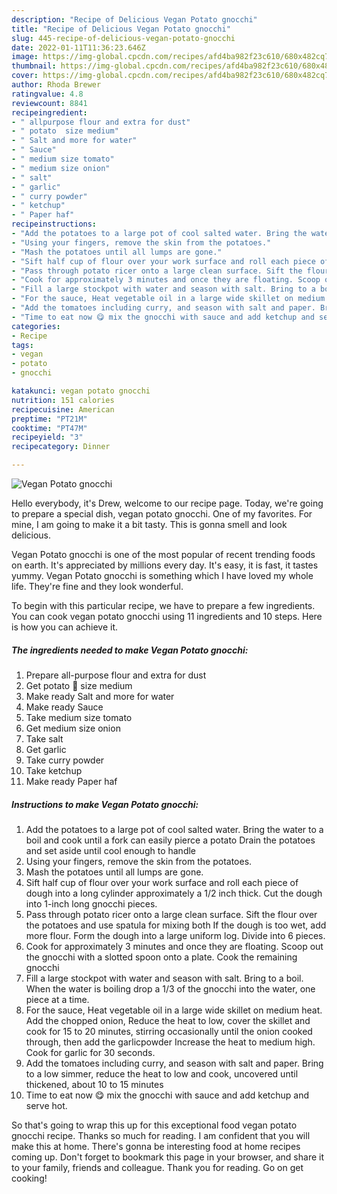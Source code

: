 ```yaml
---
description: "Recipe of Delicious Vegan Potato gnocchi"
title: "Recipe of Delicious Vegan Potato gnocchi"
slug: 445-recipe-of-delicious-vegan-potato-gnocchi
date: 2022-01-11T11:36:23.646Z
image: https://img-global.cpcdn.com/recipes/afd4ba982f23c610/680x482cq70/vegan-potato-gnocchi-recipe-main-photo.jpg
thumbnail: https://img-global.cpcdn.com/recipes/afd4ba982f23c610/680x482cq70/vegan-potato-gnocchi-recipe-main-photo.jpg
cover: https://img-global.cpcdn.com/recipes/afd4ba982f23c610/680x482cq70/vegan-potato-gnocchi-recipe-main-photo.jpg
author: Rhoda Brewer
ratingvalue: 4.8
reviewcount: 8841
recipeingredient:
- " allpurpose flour and extra for dust"
- " potato  size medium"
- " Salt and more for water"
- " Sauce"
- " medium size tomato"
- " medium size onion"
- " salt"
- " garlic"
- " curry powder"
- " ketchup"
- " Paper haf"
recipeinstructions:
- "Add the potatoes to a large pot of cool salted water. Bring the water to a boil and cook until a fork can easily pierce a potato Drain the potatoes and set aside until cool enough to handle"
- "Using your fingers, remove the skin from the potatoes."
- "Mash the potatoes until all lumps are gone."
- "Sift half cup of flour over your work surface and roll each piece of dough into a long cylinder approximately a 1/2 inch thick. Cut the dough into 1-inch long gnocchi pieces."
- "Pass through potato ricer onto a large clean surface. Sift the flour over the potatoes and use spatula for mixing both If the dough is too wet, add more flour. Form the dough into a large uniform log. Divide into 6 pieces."
- "Cook for approximately 3 minutes and once they are floating. Scoop out the gnocchi with a slotted spoon onto a plate. Cook the remaining gnocchi"
- "Fill a large stockpot with water and season with salt. Bring to a boil. When the water is boiling drop a 1/3 of the gnocchi into the water, one piece at a time."
- "For the sauce, Heat vegetable oil in a large wide skillet on medium heat. Add the chopped onion, Reduce the heat to low, cover the skillet and cook for 15 to 20 minutes, stirring occasionally until the onion cooked through, then add the garlicpowder Increase the heat to medium high. Cook for garlic for 30 seconds."
- "Add the tomatoes including curry, and season with salt and paper. Bring to a low simmer, reduce the heat to low and cook, uncovered until thickened, about 10 to 15 minutes"
- "Time to eat now 😋 mix the gnocchi with sauce and add ketchup and serve hot."
categories:
- Recipe
tags:
- vegan
- potato
- gnocchi

katakunci: vegan potato gnocchi 
nutrition: 151 calories
recipecuisine: American
preptime: "PT21M"
cooktime: "PT47M"
recipeyield: "3"
recipecategory: Dinner

---
```



![Vegan Potato gnocchi](https://img-global.cpcdn.com/recipes/afd4ba982f23c610/680x482cq70/vegan-potato-gnocchi-recipe-main-photo.jpg)

Hello everybody, it's Drew, welcome to our recipe page. Today, we're going to prepare a special dish, vegan potato gnocchi. One of my favorites. For mine, I am going to make it a bit tasty. This is gonna smell and look delicious.

Vegan Potato gnocchi is one of the most popular of recent trending foods on earth. It's appreciated by millions every day. It's easy, it is fast, it tastes yummy. Vegan Potato gnocchi is something which I have loved my whole life. They're fine and they look wonderful.




To begin with this particular recipe, we have to prepare a few ingredients. You can cook vegan potato gnocchi using 11 ingredients and 10 steps. Here is how you can achieve it.

<!--inarticleads1-->

##### The ingredients needed to make Vegan Potato gnocchi:

1. Prepare  all-purpose flour and extra for dust
1. Get  potato 🥔 size medium
1. Make ready  Salt and more for water
1. Make ready  Sauce
1. Take  medium size tomato
1. Get  medium size onion
1. Take  salt
1. Get  garlic
1. Take  curry powder
1. Take  ketchup
1. Make ready  Paper haf




<!--inarticleads2-->

##### Instructions to make Vegan Potato gnocchi:

1. Add the potatoes to a large pot of cool salted water. Bring the water to a boil and cook until a fork can easily pierce a potato Drain the potatoes and set aside until cool enough to handle
1. Using your fingers, remove the skin from the potatoes.
1. Mash the potatoes until all lumps are gone.
1. Sift half cup of flour over your work surface and roll each piece of dough into a long cylinder approximately a 1/2 inch thick. Cut the dough into 1-inch long gnocchi pieces.
1. Pass through potato ricer onto a large clean surface. Sift the flour over the potatoes and use spatula for mixing both If the dough is too wet, add more flour. Form the dough into a large uniform log. Divide into 6 pieces.
1. Cook for approximately 3 minutes and once they are floating. Scoop out the gnocchi with a slotted spoon onto a plate. Cook the remaining gnocchi
1. Fill a large stockpot with water and season with salt. Bring to a boil. When the water is boiling drop a 1/3 of the gnocchi into the water, one piece at a time.
1. For the sauce, Heat vegetable oil in a large wide skillet on medium heat. Add the chopped onion, Reduce the heat to low, cover the skillet and cook for 15 to 20 minutes, stirring occasionally until the onion cooked through, then add the garlicpowder Increase the heat to medium high. Cook for garlic for 30 seconds.
1. Add the tomatoes including curry, and season with salt and paper. Bring to a low simmer, reduce the heat to low and cook, uncovered until thickened, about 10 to 15 minutes
1. Time to eat now 😋 mix the gnocchi with sauce and add ketchup and serve hot.




So that's going to wrap this up for this exceptional food vegan potato gnocchi recipe. Thanks so much for reading. I am confident that you will make this at home. There's gonna be interesting food at home recipes coming up. Don't forget to bookmark this page in your browser, and share it to your family, friends and colleague. Thank you for reading. Go on get cooking!
